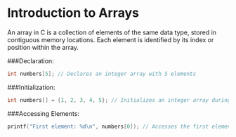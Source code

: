 # Introduction to Arrays

An array in C is a collection of elements of the same data type, stored in contiguous memory locations. Each element is identified by its index or position within the array.

###Declaration:
```C
int numbers[5]; // Declares an integer array with 5 elements
```

###Initialization:
```C
int numbers[] = {1, 2, 3, 4, 5}; // Initializes an integer array during declaration
```
###Accessing Elements:
```C
printf("First element: %d\n", numbers[0]); // Accesses the first element of the array

```
